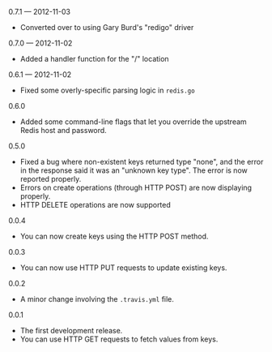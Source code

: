 0.7.1 &mdash; 2012-11-03
*   Converted over to using Gary Burd's "redigo" driver

0.7.0 &mdash; 2012-11-02
*	Added a handler function for the "/" location

0.6.1 &mdash; 2012-11-02
*   Fixed some overly-specific parsing logic in `redis.go`

0.6.0
*	Added some command-line flags that let you override the upstream Redis
	host and password.

0.5.0
*	Fixed a bug where non-existent keys returned type "none", and the error
	in the response said it was an "unknown key type". The error is now
	reported properly.
*	Errors on create operations (through HTTP POST) are now displaying
	properly.
*	HTTP DELETE operations are now supported

0.0.4
*	You can now create keys using the HTTP POST method.

0.0.3
*	You can now use HTTP PUT requests to update existing keys.

0.0.2
*	A minor change involving the `.travis.yml` file.

0.0.1
*	The first development release.
*	You can use HTTP GET requests to fetch values from keys.
